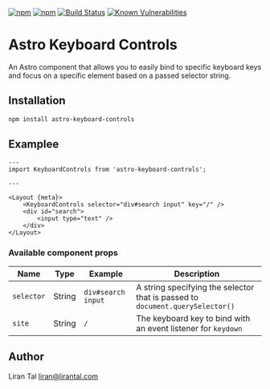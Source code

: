[![npm](https://img.shields.io/npm/v/astro-keyboard-controls.svg)](https://www.npmjs.com/package/astro-keyboard-controls)
[![npm](https://img.shields.io/npm/l/astro-keyboard-controls.svg)](https://www.npmjs.com/package/astro-keyboard-controls)
[![Build Status](https://github.com/lirantal/astro-keyboard-controls/workflows/release/badge.svg)](https://github.com/lirantal/astro-keyboard-controls/workflows/release)
[![Known Vulnerabilities](https://snyk.io/test/github/lirantal/astro-keyboard-controls/badge.svg)](https://snyk.io/test/github/lirantal/astro-keyboard-controls)

# Astro Keyboard Controls

An Astro component that allows you to easily bind to specific keyboard keys and focus on a specific element based on a passed selector string.

## Installation

```bash
npm install astro-keyboard-controls
```

## Examplee

```astro
---
import KeyboardControls from 'astro-keyboard-controls';

---

<Layout {meta}>
	<KeyboardControls selector="div#search input" key="/" />
    <div id="search">
        <input type="text" />
    </div>
</Layout>
```

### Available component props

| Name              | Type                              | Example                       | Description                                        |
| ----------------- | --------------------------------- | ----------------------------- | -------------------------------------------------- |
| `selector`         | String                           | `div#search input`        | A string specifying the selector that is passed to `document.querySelector()` |
| `site`            | String                            | `/` | The keyboard key to bind with an event listener for `keydown` |

## Author

Liran Tal <liran@lirantal.com>
